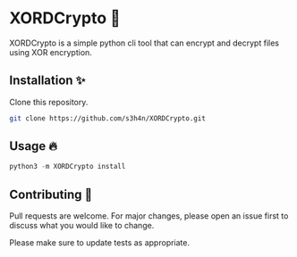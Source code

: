 # XORDCrypto 🔑
XORDCrypto is a simple python cli tool that can encrypt and decrypt files using XOR encryption.

## Installation ✨

Clone this repository.
```bash
git clone https://github.com/s3h4n/XORDCrypto.git
```

## Usage 🔥

```python
python3 -m XORDCrypto install
```

## Contributing 🤝
Pull requests are welcome. For major changes, please open an issue first to discuss what you would like to change.

Please make sure to update tests as appropriate.

